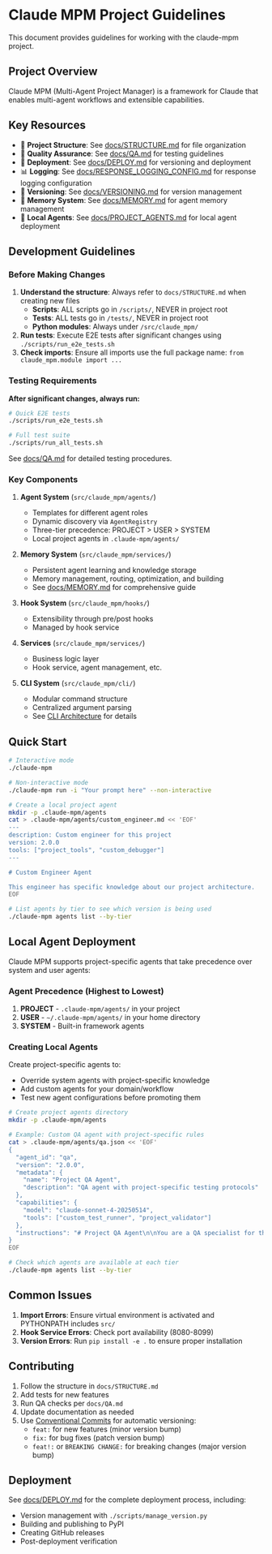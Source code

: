 # Claude MPM Project Guidelines

This document provides guidelines for working with the claude-mpm project.

## Project Overview

Claude MPM (Multi-Agent Project Manager) is a framework for Claude that enables multi-agent workflows and extensible capabilities.

## Key Resources

- 📁 **Project Structure**: See [docs/STRUCTURE.md](docs/STRUCTURE.md) for file organization
- 🧪 **Quality Assurance**: See [docs/QA.md](docs/QA.md) for testing guidelines
- 🚀 **Deployment**: See [docs/DEPLOY.md](docs/DEPLOY.md) for versioning and deployment
- 📊 **Logging**: See [docs/RESPONSE_LOGGING_CONFIG.md](docs/RESPONSE_LOGGING_CONFIG.md) for response logging configuration
- 🔢 **Versioning**: See [docs/VERSIONING.md](docs/VERSIONING.md) for version management
- 🧠 **Memory System**: See [docs/MEMORY.md](docs/MEMORY.md) for agent memory management
- 🤖 **Local Agents**: See [docs/PROJECT_AGENTS.md](docs/PROJECT_AGENTS.md) for local agent deployment

## Development Guidelines

### Before Making Changes

1. **Understand the structure**: Always refer to `docs/STRUCTURE.md` when creating new files
   - **Scripts**: ALL scripts go in `/scripts/`, NEVER in project root
   - **Tests**: ALL tests go in `/tests/`, NEVER in project root
   - **Python modules**: Always under `/src/claude_mpm/`
2. **Run tests**: Execute E2E tests after significant changes using `./scripts/run_e2e_tests.sh`
3. **Check imports**: Ensure all imports use the full package name: `from claude_mpm.module import ...`

### Testing Requirements

**After significant changes, always run:**
```bash
# Quick E2E tests
./scripts/run_e2e_tests.sh

# Full test suite
./scripts/run_all_tests.sh
```

See [docs/QA.md](docs/QA.md) for detailed testing procedures.

### Key Components

1. **Agent System** (`src/claude_mpm/agents/`)
   - Templates for different agent roles
   - Dynamic discovery via `AgentRegistry`
   - Three-tier precedence: PROJECT > USER > SYSTEM
   - Local project agents in `.claude-mpm/agents/`

2. **Memory System** (`src/claude_mpm/services/`)
   - Persistent agent learning and knowledge storage
   - Memory management, routing, optimization, and building
   - See [docs/MEMORY.md](docs/MEMORY.md) for comprehensive guide

3. **Hook System** (`src/claude_mpm/hooks/`)
   - Extensibility through pre/post hooks
   - Managed by hook service

4. **Services** (`src/claude_mpm/services/`)
   - Business logic layer
   - Hook service, agent management, etc.

5. **CLI System** (`src/claude_mpm/cli/`)
   - Modular command structure
   - Centralized argument parsing
   - See [CLI Architecture](src/claude_mpm/cli/README.md) for details

## Quick Start

```bash
# Interactive mode
./claude-mpm

# Non-interactive mode
./claude-mpm run -i "Your prompt here" --non-interactive

# Create a local project agent
mkdir -p .claude-mpm/agents
cat > .claude-mpm/agents/custom_engineer.md << 'EOF'
---
description: Custom engineer for this project
version: 2.0.0
tools: ["project_tools", "custom_debugger"]
---

# Custom Engineer Agent

This engineer has specific knowledge about our project architecture.
EOF

# List agents by tier to see which version is being used
./claude-mpm agents list --by-tier
```

## Local Agent Deployment

Claude MPM supports project-specific agents that take precedence over system and user agents:

### Agent Precedence (Highest to Lowest)
1. **PROJECT** - `.claude-mpm/agents/` in your project
2. **USER** - `~/.claude-mpm/agents/` in your home directory  
3. **SYSTEM** - Built-in framework agents

### Creating Local Agents

Create project-specific agents to:
- Override system agents with project-specific knowledge
- Add custom agents for your domain/workflow
- Test new agent configurations before promoting them

```bash
# Create project agents directory
mkdir -p .claude-mpm/agents

# Example: Custom QA agent with project-specific rules
cat > .claude-mpm/agents/qa.json << 'EOF'
{
  "agent_id": "qa",
  "version": "2.0.0",
  "metadata": {
    "name": "Project QA Agent",
    "description": "QA agent with project-specific testing protocols"
  },
  "capabilities": {
    "model": "claude-sonnet-4-20250514",
    "tools": ["custom_test_runner", "project_validator"]
  },
  "instructions": "# Project QA Agent\n\nYou are a QA specialist for this specific project..."
}
EOF

# Check which agents are available at each tier
./claude-mpm agents list --by-tier
```

## Common Issues

1. **Import Errors**: Ensure virtual environment is activated and PYTHONPATH includes `src/`
2. **Hook Service Errors**: Check port availability (8080-8099)
3. **Version Errors**: Run `pip install -e .` to ensure proper installation

## Contributing

1. Follow the structure in `docs/STRUCTURE.md`
2. Add tests for new features
3. Run QA checks per `docs/QA.md`
4. Update documentation as needed
5. Use [Conventional Commits](https://www.conventionalcommits.org/) for automatic versioning:
   - `feat:` for new features (minor version bump)
   - `fix:` for bug fixes (patch version bump)
   - `feat!:` or `BREAKING CHANGE:` for breaking changes (major version bump)

## Deployment

See [docs/DEPLOY.md](docs/DEPLOY.md) for the complete deployment process, including:
- Version management with `./scripts/manage_version.py`
- Building and publishing to PyPI
- Creating GitHub releases
- Post-deployment verification